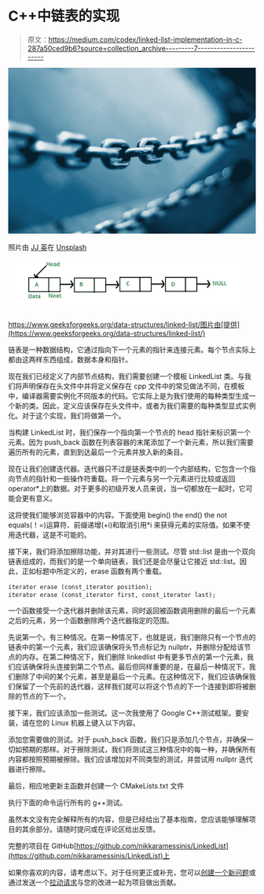 # C++中链表的实现

> 原文：<https://medium.com/codex/linked-list-implementation-in-c-287a50ced9b6?source=collection_archive---------7----------------------->

![](img/be0b7dcacf0837f1ad890f502a44de90.png)

照片由 [JJ 英](https://unsplash.com/@jjying?utm_source=medium&utm_medium=referral)在 [Unsplash](https://unsplash.com?utm_source=medium&utm_medium=referral)

![](img/4ba0a78fadb082f7ae2112e3325ca0ee.png)

https://www.geeksforgeeks.org/data-structures/linked-list/图片由[提供](https://www.geeksforgeeks.org/data-structures/linked-list/)

链表是一种数据结构，它通过指向下一个元素的指针来连接元素。每个节点实际上都由这两样东西组成，数据本身和指针。

现在我们已经定义了内部节点结构，我们需要创建一个模板 LinkedList 类。与我们将声明保存在头文件中并将定义保存在 cpp 文件中的常见做法不同，在模板中，编译器需要实例化不同版本的代码。它实际上是为我们使用的每种类型生成一个新的类。因此，定义应该保存在头文件中，或者为我们需要的每种类型显式实例化。对于这个实现，我们将做第一个。

当构建 LinkedList 时，我们保存一个指向第一个节点的 head 指针来标识第一个元素。因为 push_back 函数在列表容器的末尾添加了一个新元素，所以我们需要遍历所有的元素，直到到达最后一个元素并放入新的条目。

现在让我们创建迭代器。迭代器只不过是链表类中的一个内部结构，它包含一个指向节点的指针和一些操作符重载。将一个元素与另一个元素进行比较或返回 operator*上的数据。对于更多的初级开发人员来说，当一切都放在一起时，它可能会更有意义。

这将使我们能够浏览容器中的内容。下面使用 begin() the end() the not equals(！=)运算符、前缀递增(+i)和取消引用*i 来获得元素的实际值。如果不使用迭代器，这是不可能的。

接下来，我们将添加擦除功能，并对其进行一些测试。尽管 std::list 是由一个双向链表组成的，而我们的是一个单向链表，我们还是会尽量让它接近 std::list。因此，正如标题中所定义的，erase 函数有两个重载。

```
iterator erase (const_iterator position);
iterator erase (const_iterator first, const_iterator last);
```

一个函数接受一个迭代器并删除该元素，同时返回被函数调用删除的最后一个元素之后的元素，另一个函数删除两个迭代器指定的范围。

先说第一个。有三种情况。在第一种情况下，也就是说，我们删除只有一个节点的链表中的第一个元素，我们应该确保将头节点标记为 nullptr，并删除分配给该节点的内存。在第二种情况下，我们删除 linkedlist 中有更多节点的第一个元素，我们应该确保将头连接到第二个节点。最后但同样重要的是，在最后一种情况下，我们删除了中间的某个元素，甚至是最后一个元素。在这种情况下，我们应该确保我们保留了一个先前的迭代器，这样我们就可以将这个节点的下一个连接到即将被删除的节点的下一个。

接下来，我们应该添加一些测试。这一次我使用了 Google C++测试框架。要安装，请在您的 Linux 机器上键入以下内容。

添加您需要做的测试。对于 push_back 函数，我们只是添加几个节点，并确保一切如预期的那样。对于擦除测试，我们将测试这三种情况中的每一种，并确保所有内容都按照预期被擦除。我们应该增加对不同类型的测试，并尝试用 nullptr 迭代器进行擦除。

最后，相应地更新主函数并创建一个 CMakeLists.txt 文件

执行下面的命令运行所有的 g++测试。

虽然本文没有完全解释所有的内容，但是已经给出了基本指南，您应该能够理解项目的其余部分。请随时提问或在评论区给出反馈。

完整的项目在 GitHub[https://github.com/nikkaramessinis/LinkedList](https://github.com/nikkaramessinis/LinkedList)上

如果你喜欢的内容，请考虑以下。对于任何更正或补充，您可以[创建一个新问题](https://github.com/nikkaramessinis/LinkedList/issues/new)或通过发送一个[拉动请求](https://github.com/nikkaramessinis/LinkedList/pulls)与您的改进一起为项目做出贡献。